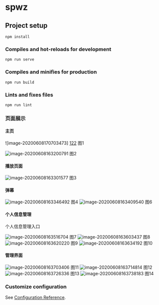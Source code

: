 # spwz

## Project setup
```
npm install
```

### Compiles and hot-reloads for development
```
npm run serve
```

### Compiles and minifies for production
```
npm run build
```

### Lints and fixes files
```
npm run lint
```

### 页面展示

#### 主页

![image-20200608170703473] [122](C:\Users\Haoren\AppData\Roaming\Typora\typora-user-images\image-20200608170703473.png)
										图1

![image-20200608163200791](C:\Users\Haoren\AppData\Roaming\Typora\typora-user-images\image-20200608163200791.png)
										图2

#### 播放页面

![image-20200608163301577](C:\Users\Haoren\AppData\Roaming\Typora\typora-user-images\image-20200608163301577.png)
											图3

#### 弹幕

![image-20200608163346492](C:\Users\Haoren\AppData\Roaming\Typora\typora-user-images\image-20200608163346492.png)
											图4
![image-20200608163409540](C:\Users\Haoren\AppData\Roaming\Typora\typora-user-images\image-20200608163409540.png)
										图6

#### 个人信息管理

个人信息管理入口

![image-20200608163516704](C:\Users\Haoren\AppData\Roaming\Typora\typora-user-images\image-20200608163516704.png)
										图7
![image-20200608163603437](C:\Users\Haoren\AppData\Roaming\Typora\typora-user-images\image-20200608163603437.png)
										图8
![image-20200608163620220](C:\Users\Haoren\AppData\Roaming\Typora\typora-user-images\image-20200608163620220.png)
										图9
![image-20200608163634192](C:\Users\Haoren\AppData\Roaming\Typora\typora-user-images\image-20200608163634192.png)
										图10

#### 管理界面

![image-20200608163703406](C:\Users\Haoren\AppData\Roaming\Typora\typora-user-images\image-20200608163703406.png)
										图11
![image-20200608163714814](C:\Users\Haoren\AppData\Roaming\Typora\typora-user-images\image-20200608163714814.png)
										图12
![image-20200608163726336](C:\Users\Haoren\AppData\Roaming\Typora\typora-user-images\image-20200608163726336.png)
										图13
![image-20200608163738183](C:\Users\Haoren\AppData\Roaming\Typora\typora-user-images\image-20200608163738183.png)
										图14

### Customize configuration

See [Configuration Reference](https://cli.vuejs.org/config/).

[122]:base64







